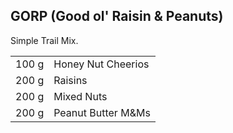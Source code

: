 
## GORP (Good ol' Raisin & Peanuts)

Simple Trail Mix.

|||
|:--|:--|
| 100 g | Honey Nut Cheerios
| 200 g | Raisins
| 200 g | Mixed Nuts
| 200 g | Peanut Butter M&Ms
